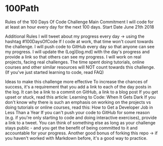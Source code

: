 # 100Path

Rules of the 100 Days Of Code Challenge
  Main Commitment
    I will code for at least an hour every day for the next 100 days.
    Start Date
    June 21th 2018

Additional Rules
  I will tweet about my progress every day -> using the hashtag #100DaysOfCode
  If I code at work, that time won't count towards the challenge.
  I will push code to GitHub every day so that anyone can see my progress.
  I will update the (Log)[log.md] with the day's progress and provide a link so that others can see my progress.
  I will work on real projects, facing real challenges. The time spent doing tutorials, online courses and other similar resources will     NOT count towards this challenge. (If you've just started learning to code, read FAQ)

Ideas to make this challenge more effective
  To increase the chances of success, it's a requirement that you add a link to each of the day posts in the log. It can be a link to a     commit on GitHub, a link to a blog post
  If you get upset or stuck, read this article: Learning to Code: When It Gets Dark
  If you don't know why there is such an emphasis on working on the projects vs doing tutorials or online courses, read this: How to Get a    Developer Job in Less Than a Year
  If you can't push your code to GitHub for some reason (e.g. if you're only starting to code and doing interactive exercises), provide a   link to a tweet. You can think of something else as long as your challenge stays public - and you get the benefit of being committed to   it and accountable for your progress.
  Another good bonus of forking this repo -> if you haven't worked with Markdown before, it's a good way to practice.

